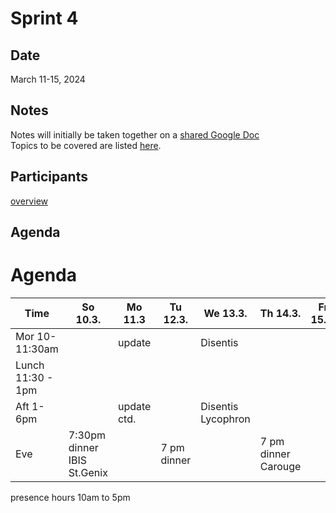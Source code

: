 # Sprint 4

## Date
March 11-15, 2024

## Notes
Notes will initially be taken together on a [shared Google Doc](https://docs.google.com/document/d/1c8lmxbWnEW9Nc_GYVBxjDlljjqKvJIKLXzB0dvxN-_U/edit#heading=h.eg5ed0c8tmw0)  
Topics to be covered are listed [here](https://github.com/plazi/arcadia-project/issues/240).

## Participants
[overview](https://docs.google.com/spreadsheets/d/1B5xFw2AQrtN2OhV1-sRqqgSD-cfQRLZs1lf44wNWiPs/edit#gid=0)

## Agenda

# Agenda

| Time              |  So 10.3. | Mo 11.3 | Tu 12.3. | We 13.3. | Th 14.3. | Fr 15.3. | 
| -------------------|-----------|-----------|-----------|----------|----------|----------|
| Mor 10-11:30am     |           |  update   |          |     Disentis     |          |          |
| Lunch 11:30 - 1pm  |           |           |           |          |          |          |
| Aft 1-6pm          |           |  update ctd.      | | Disentis Lycophron |  |          |
| Eve                |  7:30pm dinner IBIS St.Genix | | 7 pm dinner| | 7 pm dinner Carouge| |

presence hours 10am to 5pm
